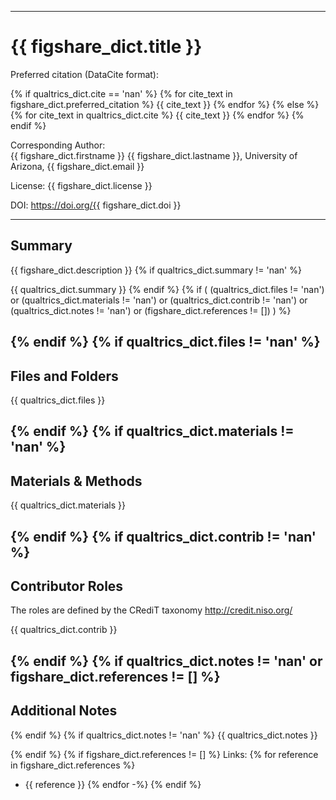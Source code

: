 ---------------------------------------------
# {{ figshare_dict.title }}

Preferred citation (DataCite format):

{% if qualtrics_dict.cite == 'nan' %}
{% for cite_text in figshare_dict.preferred_citation %}
  {{ cite_text }}
{% endfor %}
{% else %}
{% for cite_text in qualtrics_dict.cite %}
  {{ cite_text }}
{% endfor %}
{% endif %}


Corresponding Author:   
  {{ figshare_dict.firstname }} {{ figshare_dict.lastname }}, University of Arizona, {{ figshare_dict.email }}


License:
  {{ figshare_dict.license }}


DOI:
  https://doi.org/{{ figshare_dict.doi }}



---------------------------------------------
## Summary

{{ figshare_dict.description }}
{% if qualtrics_dict.summary != 'nan' %}

{{ qualtrics_dict.summary }}
{% endif %}
{% if ( (qualtrics_dict.files != 'nan') or
        (qualtrics_dict.materials != 'nan') or
        (qualtrics_dict.contrib != 'nan') or
        (qualtrics_dict.notes != 'nan') or
        (figshare_dict.references != []) ) %}



{% endif %}
{% if qualtrics_dict.files != 'nan' %}
---------------------------------------------
## Files and Folders

{{ qualtrics_dict.files }}



{% endif %}
{% if qualtrics_dict.materials != 'nan' %}
---------------------------------------------
## Materials & Methods

{{ qualtrics_dict.materials }}



{% endif %}
{% if qualtrics_dict.contrib != 'nan' %}
---------------------------------------------
## Contributor Roles

The roles are defined by the CRediT taxonomy http://credit.niso.org/

{{ qualtrics_dict.contrib }}



{% endif %}
{% if qualtrics_dict.notes != 'nan' or figshare_dict.references != [] %}
---------------------------------------------
## Additional Notes

{% endif %}
{% if qualtrics_dict.notes != 'nan' %}
{{ qualtrics_dict.notes }}

{% endif %}
{% if figshare_dict.references != [] %}
Links:
{% for reference in figshare_dict.references %}
  - {{ reference }}
{% endfor -%}
{% endif %}
